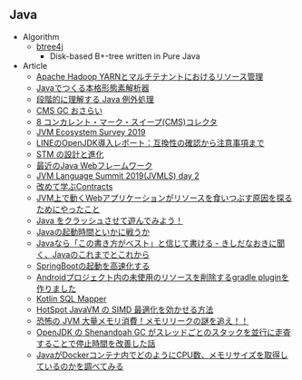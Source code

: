 ## Java

+ Algorithm
    + [btree4j](https://github.com/myui/btree4j)
        + Disk-based B+-tree written in Pure Java
+ Article
    + [Apache Hadoop YARNとマルチテナントにおけるリソース管理](https://www.slideshare.net/Cloudera_jp/apache-hadoop-yarn-107568692)
    + [Javaでつくる本格形態素解析器](https://www.slideshare.net/WorksApplications/java-82794239)
    + [段階的に理解する Java 例外処理](https://qiita.com/ts7i/items/d7f6c1cd5a14e55943d4)
    + [CMS GC おさらい](http://cco.hatenablog.jp/entry/2014/12/01/162240)
    + [8 コンカレント・マーク・スイープ(CMS)コレクタ](https://docs.oracle.com/javase/jp/8/docs/technotes/guides/vm/gctuning/cms.html)
    + [JVM Ecosystem Survey 2019](https://snyk.io/blog/jvm-ecosystem-survey-2019/)
    + [LINEのOpenJDK導入レポート：互換性の確認から注意事項まで](https://engineering.linecorp.com/ja/blog/line-open-jdk/)
    + [STM の設計と進化](https://www.dropbox.com/s/wqje7nnn0zoacl9/STM%E3%81%AE%E8%A8%AD%E8%A8%88%E3%81%A8%E9%80%B2%E5%8C%96_.pptx?dl=0)
    + [最近のJava Webフレームワーク](https://speakerdeck.com/kishida/java-web-framework-ccc-2019-spr)
    + [JVM Language Summit 2019(JVMLS) day 2](https://nowokay.hatenablog.com/entry/2019/07/31/203018)
    + [改めて学ぶContracts](https://speakerdeck.com/tommykw/gai-metexue-hucontracts)
    + [JVM上で動くWebアプリケーションがリソースを食いつぶす原因を探るためにやったこと](https://backlog.com/ja/blog/java-virtual-machine-system-performance-survey/)
    + [Java をクラッシュさせて遊んでみよう！](https://www.slideshare.net/YujiSoftware/java-196869151)
    + [Javaの起動時間といかに戦うか ](https://speakerdeck.com/kishida/how-to-fight-against-java-warmup-time)
    + [Javaなら「この書き方がベスト」と信じて書ける - きしだなおきに聞く、Javaのこれまでとこれから](https://employment.en-japan.com/engineerhub/entry/2019/10/29/103000)
    + [SpringBootの起動を高速化する](https://qiita.com/kaneuchi_0202/items/aae4c255b61cac09358d)
    + [Androidプロジェクト内の未使用のリソースを削除するgradle pluginを作りました](http://konifar.hatenablog.com/entry/2018/05/13/125311)
    + [Kotlin SQL Mapper](https://github.com/nakamura-to/komapper)
    + [HotSpot JavaVM の SIMD 最適化を効かせる方法](https://qiita.com/torao@github/items/be883ca5486a41fe96d6)
    + [恐怖の JVM 大量メモリ消費！メモリリークの謎を追え！！](https://blog.cybozu.io/entry/8218)
    + [OpenJDK の Shenandoah GC がスレッドごとのスタックを並行に走査することで停止時間を改善した話](https://developers.redhat.com/articles/2021/09/16/shenandoah-openjdk-17-sub-millisecond-gc-pauses#)
    + [JavaがDockerコンテナ内でどのようにCPU数、メモリサイズを取得しているのかを調べてみる](https://kazuhira-r.hatenablog.com/entry/2022/01/05/142023)
